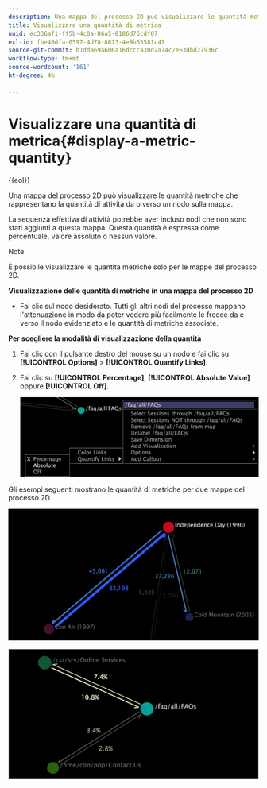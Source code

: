 ```yaml
---
description: Una mappa del processo 2D può visualizzare le quantità metriche che rappresentano la quantità di attività da o verso un nodo sulla mappa.
title: Visualizzare una quantità di metrica
uuid: ec336af1-ff5b-4c0a-86a5-8186d76cdf07
exl-id: fbe40dfa-0597-4d78-8673-4e9b63581c47
source-git-commit: b1dda69a606a16dccca30d2a74c7e63dbd27936c
workflow-type: tm+mt
source-wordcount: '161'
ht-degree: 4%

---
```


# Visualizzare una quantità di metrica{#display-a-metric-quantity}

{{eol}}

Una mappa del processo 2D può visualizzare le quantità metriche che rappresentano la quantità di attività da o verso un nodo sulla mappa.

La sequenza effettiva di attività potrebbe aver incluso nodi che non sono stati aggiunti a questa mappa. Questa quantità è espressa come percentuale, valore assoluto o nessun valore.

>[!NOTE]
>
>È possibile visualizzare le quantità metriche solo per le mappe del processo 2D.

**Visualizzazione delle quantità di metriche in una mappa del processo 2D**

* Fai clic sul nodo desiderato. Tutti gli altri nodi del processo mappano l&#39;attenuazione in modo da poter vedere più facilmente le frecce da e verso il nodo evidenziato e le quantità di metriche associate.

**Per scegliere la modalità di visualizzazione della quantità**

1. Fai clic con il pulsante destro del mouse su un nodo e fai clic su **[!UICONTROL Options]** > **[!UICONTROL Quantify Links]**.
1. Fai clic su **[!UICONTROL Percentage]**, **[!UICONTROL Absolute Value]** oppure **[!UICONTROL Off]**.

   ![](assets/mnu_2DProcessMap_quantifyLinks.png)

Gli esempi seguenti mostrano le quantità di metriche per due mappe del processo 2D.

![](assets/vis_2DProcessMap_DisplayMetricQuantities_Movies.png)

![](assets/client-met.png)
